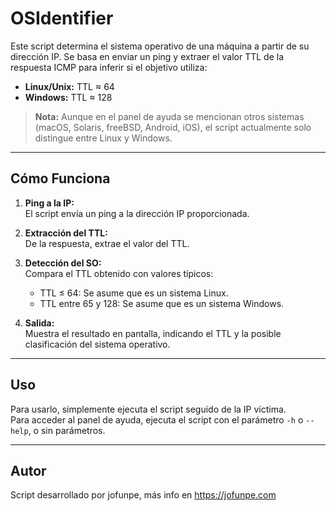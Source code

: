 # OSIdentifier
Este script determina el sistema operativo de una máquina a partir de su dirección IP. Se basa en enviar un ping y extraer el valor TTL de la respuesta ICMP para inferir si el objetivo utiliza:

- **Linux/Unix:** TTL ≈ 64  
- **Windows:** TTL ≈ 128

> **Nota:** Aunque en el panel de ayuda se mencionan otros sistemas (macOS, Solaris, freeBSD, Android, iOS), el script actualmente solo distingue entre Linux y Windows.

---

## Cómo Funciona

1. **Ping a la IP:**  
   El script envía un ping a la dirección IP proporcionada.

2. **Extracción del TTL:**  
   De la respuesta, extrae el valor del TTL.

3. **Detección del SO:**  
   Compara el TTL obtenido con valores típicos:
   - TTL ≤ 64: Se asume que es un sistema Linux.
   - TTL entre 65 y 128: Se asume que es un sistema Windows.

4. **Salida:**  
   Muestra el resultado en pantalla, indicando el TTL y la posible clasificación del sistema operativo.

---

## Uso

Para usarlo, simplemente ejecuta el script seguido de la IP víctima.  
Para acceder al panel de ayuda, ejecuta el script con el parámetro `-h` o `--help`, o sin parámetros.

---

## Autor 

Script desarrollado por jofunpe, más info en https://jofunpe.com

